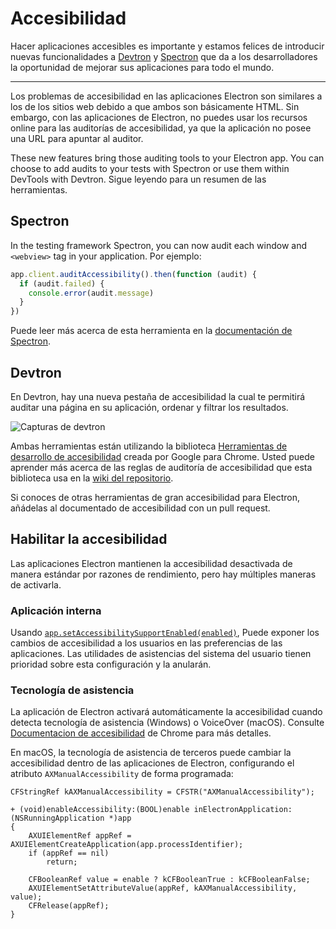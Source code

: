 # Accesibilidad

Hacer aplicaciones accesibles es importante y estamos felices de introducir nuevas funcionalidades a [Devtron][devtron] y [Spectron][spectron] que da a los desarrolladores la oportunidad de mejorar sus aplicaciones para todo el mundo.

---

Los problemas de accesibilidad en las aplicaciones Electron son similares a los de los sitios web debido a que ambos son básicamente HTML. Sin embargo, con las aplicaciones de Electron, no puedes usar los recursos online para las auditorías de accesibilidad, ya que la aplicación no posee una URL para apuntar al auditor.

These new features bring those auditing tools to your Electron app. You can choose to add audits to your tests with Spectron or use them within DevTools with Devtron. Sigue leyendo para un resumen de las herramientas.

## Spectron

In the testing framework Spectron, you can now audit each window and `<webview>` tag in your application. Por ejemplo:

```javascript
app.client.auditAccessibility().then(function (audit) {
  if (audit.failed) {
    console.error(audit.message)
  }
})
```

Puede leer más acerca de esta herramienta en la [documentación de Spectron][spectron-a11y].

## Devtron

En Devtron, hay una nueva pestaña de accesibilidad la cual te permitirá auditar una página en su aplicación, ordenar y filtrar los resultados.

![Capturas de devtron][4]

Ambas herramientas están utilizando la biblioteca [Herramientas de desarrollo de accesibilidad][a11y-devtools] creada por Google para Chrome. Usted puede aprender más acerca de las reglas de auditoría de accesibilidad que esta biblioteca usa en la [wiki del repositorio][a11y-devtools-wiki].

Si conoces de otras herramientas de gran accesibilidad para Electron, añádelas al documentado de accesibilidad con un pull request.

## Habilitar la accesibilidad

Las aplicaciones Electron mantienen la accesibilidad desactivada de manera estándar por razones de rendimiento, pero hay múltiples maneras de activarla.

### Aplicación interna

Usando [`app.setAccessibilitySupportEnabled(enabled)`][setAccessibilitySupportEnabled], Puede exponer los cambios de accesibilidad a los usuarios en las preferencias de las aplicaciones. Las utilidades de asistencias del sistema del usuario tienen prioridad sobre esta configuración y la anularán.

### Tecnología de asistencia

La aplicación de Electron activará automáticamente la accesibilidad cuando detecta tecnología de asistencia (Windows) o VoiceOver (macOS). Consulte [Documentacion de accesibilidad][a11y-docs] de Chrome para más detalles.

En macOS, la tecnología de asistencia de terceros puede cambiar la accesibilidad dentro de las aplicaciones de Electron, configurando el atributo `AXManualAccessibility` de forma programada:

```objc
CFStringRef kAXManualAccessibility = CFSTR("AXManualAccessibility");

+ (void)enableAccessibility:(BOOL)enable inElectronApplication:(NSRunningApplication *)app
{
    AXUIElementRef appRef = AXUIElementCreateApplication(app.processIdentifier);
    if (appRef == nil)
        return;

    CFBooleanRef value = enable ? kCFBooleanTrue : kCFBooleanFalse;
    AXUIElementSetAttributeValue(appRef, kAXManualAccessibility, value);
    CFRelease(appRef);
}
```

[4]: https://cloud.githubusercontent.com/assets/1305617/17156618/9f9bcd72-533f-11e6-880d-389115f40a2a.png

[devtron]: https://electronjs.org/devtron
[spectron]: https://electronjs.org/spectron
[spectron-a11y]: https://github.com/electron/spectron#accessibility-testing
[a11y-docs]: https://www.chromium.org/developers/design-documents/accessibility#TOC-How-Chrome-detects-the-presence-of-Assistive-Technology
[a11y-devtools]: https://github.com/GoogleChrome/accessibility-developer-tools
[a11y-devtools-wiki]: https://github.com/GoogleChrome/accessibility-developer-tools/wiki/Audit-Rules
[setAccessibilitySupportEnabled]: ../api/app.md#appsetaccessibilitysupportenabledenabled-macos-windows
